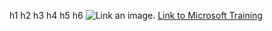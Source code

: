 h1
h2
h3
h4
h5
h6
![Link an image.](/learn/azure-devops/shared/media/mara.png)
[Link to Microsoft Training](/training)

